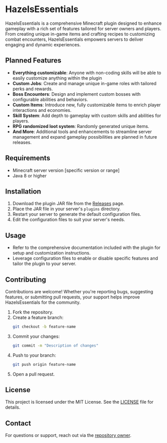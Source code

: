 
# HazelsEssentials

HazelsEssentials is a comprehensive Minecraft plugin designed to enhance gameplay with a rich set of features tailored for server owners and players. From creating unique in-game items and crafting recipes to customizing combat encounters, HazelsEssentials empowers servers to deliver engaging and dynamic experiences.

## Planned Features

- **Everything customizable**: Anyone with non-coding skills will be able to easily customize anything within the plugin
- **Custom Jobs**: Create and manage unique in-game roles with tailored perks and rewards.
- **Boss Encounters**: Design and implement custom bosses with configurable abilities and behaviors.
- **Custom Items**: Introduce new, fully customizable items to enrich player interactions and economies.
- **Skill System**: Add depth to gameplay with custom skills and abilities for players.
- **RPG randomized loot system**: Randomly generated unique items. 
- **And More**: Additional tools and enhancements to streamline server management and expand gameplay possibilities are planned in future releases.

## Requirements

- Minecraft server version [specific version or range]  
- Java 8 or higher

## Installation

1. Download the plugin JAR file from the [Releases](https://github.com/cgardne89/HazelsEssentials/releases) page.
2. Place the JAR file in your server's `plugins` directory.
3. Restart your server to generate the default configuration files.
4. Edit the configuration files to suit your server's needs.

## Usage

- Refer to the comprehensive documentation included with the plugin for setup and customization instructions.
- Leverage configuration files to enable or disable specific features and tailor the plugin to your server.

## Contributing

Contributions are welcome! Whether you're reporting bugs, suggesting features, or submitting pull requests, your support helps improve HazelsEssentials for the community.

1. Fork the repository.
2. Create a feature branch:
   ```bash
   git checkout -b feature-name
   ```
3. Commit your changes:
   ```bash
   git commit -m "Description of changes"
   ```
4. Push to your branch:
   ```bash
   git push origin feature-name
   ```
5. Open a pull request.

## License

This project is licensed under the MIT License. See the [LICENSE](LICENSE) file for details.

## Contact

For questions or support, reach out via the [repository owner](https://github.com/cgardne89).  
